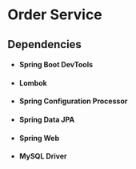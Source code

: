 #	Order Service

##	Dependencies
*	#### Spring Boot DevTools
*	#### Lombok
*	#### Spring Configuration Processor
*	#### Spring Data JPA
*	#### Spring Web
*	#### MySQL Driver

